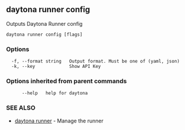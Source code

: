 ## daytona runner config

Outputs Daytona Runner config

```
daytona runner config [flags]
```

### Options

```
  -f, --format string   Output format. Must be one of (yaml, json)
  -k, --key             Show API Key
```

### Options inherited from parent commands

```
      --help   help for daytona
```

### SEE ALSO

* [daytona runner](daytona_runner.md)	 - Manage the runner

